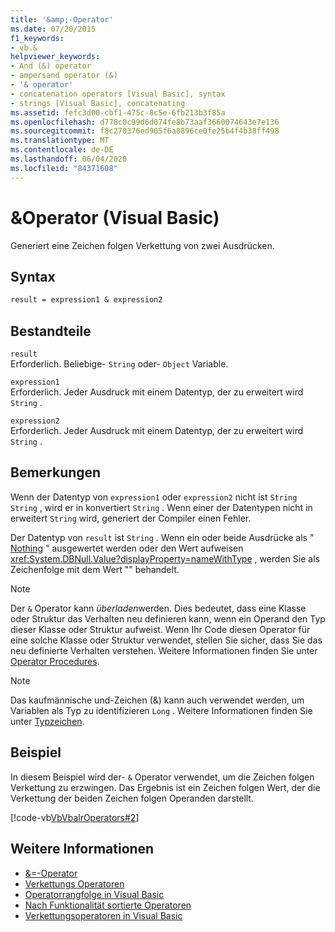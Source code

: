 ```yaml
---
title: '&amp;-Operator'
ms.date: 07/20/2015
f1_keywords:
- vb.&
helpviewer_keywords:
- And (&) operator
- ampersand operator (&)
- '& operator'
- concatenation operators [Visual Basic], syntax
- strings [Visual Basic], concatenating
ms.assetid: fefc3d00-cbf1-475c-8c5e-6fb213b3f85a
ms.openlocfilehash: d778c0c99d6d074fe8b73aaf3660074643e7e136
ms.sourcegitcommit: f8c270376ed905f6a8896ce0fe25b4f4b38ff498
ms.translationtype: MT
ms.contentlocale: de-DE
ms.lasthandoff: 06/04/2020
ms.locfileid: "84371608"
---
```

# <a name="amp-operator-visual-basic"></a>&amp;Operator (Visual Basic)
Generiert eine Zeichen folgen Verkettung von zwei Ausdrücken.  
  
## <a name="syntax"></a>Syntax  
  
```vb  
result = expression1 & expression2  
```  
  
## <a name="parts"></a>Bestandteile  
 `result`  
 Erforderlich. Beliebige- `String` oder- `Object` Variable.  
  
 `expression1`  
 Erforderlich. Jeder Ausdruck mit einem Datentyp, der zu erweitert wird `String` .  
  
 `expression2`  
 Erforderlich. Jeder Ausdruck mit einem Datentyp, der zu erweitert wird `String` .  
  
## <a name="remarks"></a>Bemerkungen  
 Wenn der Datentyp von `expression1` oder `expression2` nicht ist `String` `String` , wird er in konvertiert `String` . Wenn einer der Datentypen nicht in erweitert `String` wird, generiert der Compiler einen Fehler.  
  
 Der Datentyp von `result` ist `String` . Wenn ein oder beide Ausdrücke als " [Nothing](../nothing.md) " ausgewertet werden oder den Wert aufweisen <xref:System.DBNull.Value?displayProperty=nameWithType> , werden Sie als Zeichenfolge mit dem Wert "" behandelt.  
  
> [!NOTE]
> Der `&` Operator kann *überladen*werden. Dies bedeutet, dass eine Klasse oder Struktur das Verhalten neu definieren kann, wenn ein Operand den Typ dieser Klasse oder Struktur aufweist. Wenn Ihr Code diesen Operator für eine solche Klasse oder Struktur verwendet, stellen Sie sicher, dass Sie das neu definierte Verhalten verstehen. Weitere Informationen finden Sie unter [Operator Procedures](../../programming-guide/language-features/procedures/operator-procedures.md).  
  
> [!NOTE]
> Das kaufmännische und-Zeichen (&) kann auch verwendet werden, um Variablen als Typ zu identifizieren `Long` . Weitere Informationen finden Sie unter [Typzeichen](../../programming-guide/language-features/data-types/type-characters.md).  
  
## <a name="example"></a>Beispiel  
 In diesem Beispiel wird der- `&` Operator verwendet, um die Zeichen folgen Verkettung zu erzwingen. Das Ergebnis ist ein Zeichen folgen Wert, der die Verkettung der beiden Zeichen folgen Operanden darstellt.  
  
 [!code-vb[VbVbalrOperators#2](~/samples/snippets/visualbasic/VS_Snippets_VBCSharp/VbVbalrOperators/VB/Class1.vb#2)]  
  
## <a name="see-also"></a>Weitere Informationen

- [&=-Operator](and-assignment-operator.md)
- [Verkettungs Operatoren](concatenation-operators.md)
- [Operatorrangfolge in Visual Basic](operator-precedence.md)
- [Nach Funktionalität sortierte Operatoren](operators-listed-by-functionality.md)
- [Verkettungsoperatoren in Visual Basic](../../programming-guide/language-features/operators-and-expressions/concatenation-operators.md)
